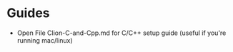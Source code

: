 # Guides

- Open File Clion-C-and-Cpp.md for C/C++ setup guide (useful if you're running mac/linux)
